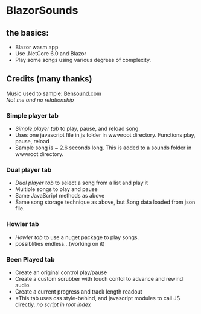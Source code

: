 # BlazorSounds
## the basics:
* Blazor wasm app
* Use .NetCore 6.0 and Blazor 
* Play some songs using various degrees of complexity.
## Credits (many thanks)
Music used to sample: [Bensound.com](https://www.bensound.com/) </br>
 _Not me and no relationship_
### Simple player tab
* *Simple player tab* to play, pause, and reload song.
* Uses one javascript file in js folder in wwwroot directory. Functions play, pause, reload 
* Sample song is ~ 2.6 seconds long. This is added to a sounds folder in wwwroot directory.
### Dual player tab
* *Dual player tab* to select a song from a list and play it
* Multiple songs to play and pause 
* Same JavaScript methods as above
* Same song storage technique as above, but Song data loaded from json file.
### Howler tab
* *Howler tab* to use a nuget package to play songs.
* possiblities endless...(working on it)
### Been Played tab
* Create an original control play/pause 
* Create a custom scrubber with touch contol to advance and rewind audio.
* Create a current progress and track length readout 
* *This tab uses css style-behind, and javascript modules to call JS directly. _no script in root index_
